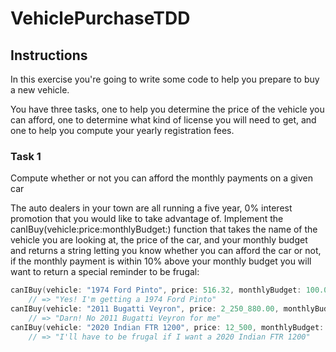 # VehiclePurchaseTDD

## Instructions
In this exercise you're going to write some code to help you prepare to buy a new vehicle.

You have three tasks, one to help you determine the price of the vehicle you can afford, one to determine what kind of license you will need to get, and one to help you compute your yearly registration fees.


### Task 1
Compute whether or not you can afford the monthly payments on a given car

The auto dealers in your town are all running a five year, 0% interest promotion that you would like to take advantage of. Implement the canIBuy(vehicle:price:monthlyBudget:) function that takes the name of the vehicle you are looking at, the price of the car, and your monthly budget and returns a string letting you know whether you can afford the car or not, if the monthly payment is within 10% above your monthly budget you will want to return a special reminder to be frugal:

```swift
canIBuy(vehicle: "1974 Ford Pinto", price: 516.32, monthlyBudget: 100.00)
    // => "Yes! I'm getting a 1974 Ford Pinto"
canIBuy(vehicle: "2011 Bugatti Veyron", price: 2_250_880.00, monthlyBudget: 10000.00)
    // => "Darn! No 2011 Bugatti Veyron for me"
canIBuy(vehicle: "2020 Indian FTR 1200", price: 12_500, monthlyBudget: 200)
    // => "I'll have to be frugal if I want a 2020 Indian FTR 1200"
```
